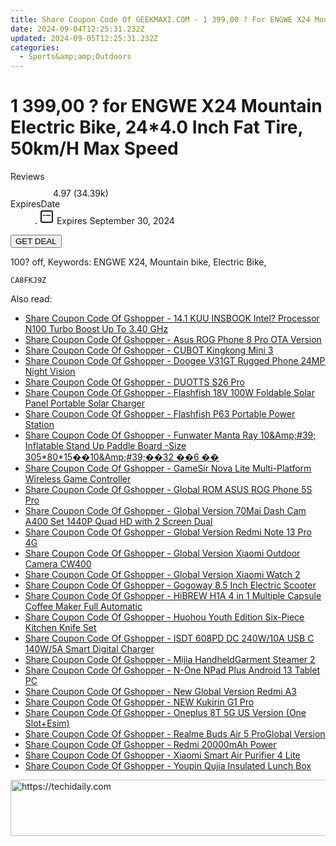 ```yaml
---
title: Share Coupon Code Of GEEKMAXI.COM - 1 399,00 ? For ENGWE X24 Mountain Electric Bike, 24*4.0 Inch Fat Tire, 50Km/H Max Speed
date: 2024-09-04T12:25:31.232Z
updated: 2024-09-05T12:25:31.232Z
categories:
  - Sports&amp;amp;Outdoors
---
```



<main class="px-4 py-6 sm:p-6 md:px-8 md:py-10">
  <div class="mx-auto grid max-w-4xl grid-cols-1">
    <div class="relative col-start-1 row-start-1 flex flex-col-reverse rounded-lg bg-gradient-to-t from-black/75 via-black/0 p-3 sm:row-start-2 sm:bg-none sm:p-0 lg:row-start-1">
      <h1 class="mt-1 text-lg font-semibold text-white sm:text-slate-900 md:text-2xl dark:sm:text-white">1 399,00 ? for ENGWE X24 Mountain Electric Bike, 24*4.0 Inch Fat Tire, 50km/H Max Speed</h1>
    </div>
        <dl class="row-start-2 mt-4 flex items-center text-xs font-medium sm:row-start-3 sm:mt-1 md:mt-2.5 lg:row-start-2">
      <dt class="sr-only">Reviews</dt>
      <dd class="flex items-center text-indigo-600 dark:text-indigo-400">
        <svg width="24" height="24" fill="none" aria-hidden="true" class="mr-1 stroke-current dark:stroke-indigo-500">
          <path d="m12 5 2 5h5l-4 4 2.103 5L12 16l-5.103 3L9 14l-4-4h5l2-5Z" stroke-width="2" stroke-linecap="round" stroke-linejoin="round" />
        </svg>
        <span>4.97 <span class="font-normal text-slate-400">(34.39k)</span></span>
      </dd>
      <dt class="sr-only">ExpiresDate</dt>
      <dd class="flex items-center">
        <svg width="2" height="2" aria-hidden="true" fill="currentColor" class="mx-3 text-slate-300">
          <circle cx="1" cy="1" r="1" />
        </svg>
        <svg width="24" height="24" viewBox="0 0 24 24" fill="none" stroke="currentColor" stroke-width="2">
          <rect x="3" y="3" width="18" height="18" rx="2" fill="#fff" />
          <path d="M6 10L18 10" stroke="red" stroke-width="2" fill="none" />
          <path d="M10 6L10 18" stroke="#fff" stroke-width="2" fill="none" />
        </svg>
        Expires September 30, 2024      </dd>
    </dl>
    <div class="col-start-1 row-start-3 mt-4 self-center sm:col-start-2 sm:row-span-2 sm:row-start-2 sm:mt-0 lg:col-start-1 lg:row-start-3 lg:row-end-4 lg:mt-6">
      <button type="button" onClick="javascript:window.open(decodeURIComponent('https%3A%2F%2Fwww.shareasale.com%2Fu.cfm%3Fd%3D1093818%26m%3D77450%26u%3D4338022'), '_blank');void(0);" class="rounded-lg bg-red-600 px-3 py-2 text-sm font-medium leading-6 text-white">GET DEAL</button>
    </div>
    <p class="col-start-1 mt-4 text-sm leading-6 sm:col-span-2 lg:col-span-1 lg:row-start-4 lg:mt-6 dark:text-slate-400">100? off, Keywords: ENGWE X24, Mountain bike, Electric Bike,</p>
    <p class="mt-4">
      <code class="bg-purple-900 p-4 text-sm font-bold tracking-widest text-white">CA8FKJ9Z</code>
    </p>
  </div>
</main>
<span class="atpl-alsoreadstyle">Also read:</span>
<div><ul>
<li><a href="https://coupons.techidaily.com/coupon-1118278-share-97331-sale/"><u>Share Coupon Code Of Gshopper - 14.1  KUU INSBOOK Intel? Processor N100 Turbo Boost Up To 3.40 GHz</u></a></li>
<li><a href="https://coupons.techidaily.com/coupon-1118274-share-97331-sale/"><u>Share Coupon Code Of Gshopper - Asus ROG Phone 8 Pro OTA Version</u></a></li>
<li><a href="https://coupons.techidaily.com/coupon-1118256-share-97331-sale/"><u>Share Coupon Code Of Gshopper - CUBOT Kingkong Mini 3</u></a></li>
<li><a href="https://coupons.techidaily.com/coupon-1118257-share-97331-sale/"><u>Share Coupon Code Of Gshopper - Doogee V31GT Rugged Phone 24MP Night Vision</u></a></li>
<li><a href="https://coupons.techidaily.com/coupon-1118270-share-97331-sale/"><u>Share Coupon Code Of Gshopper - DUOTTS S26 Pro</u></a></li>
<li><a href="https://coupons.techidaily.com/coupon-1118276-share-97331-sale/"><u>Share Coupon Code Of Gshopper - Flashfish 18V 100W Foldable Solar Panel Portable Solar Charger</u></a></li>
<li><a href="https://coupons.techidaily.com/coupon-1118275-share-97331-sale/"><u>Share Coupon Code Of Gshopper - Flashfish P63 Portable Power Station</u></a></li>
<li><a href="https://coupons.techidaily.com/coupon-1118262-share-97331-sale/"><u>Share Coupon Code Of Gshopper - Funwater Manta Ray 10&Amp;#39; Inflatable Stand Up Paddle Board -Size 305*80*15��10&Amp;#39;��32 ��6 ��</u></a></li>
<li><a href="https://coupons.techidaily.com/coupon-1118258-share-97331-sale/"><u>Share Coupon Code Of Gshopper - GameSir Nova Lite Multi-Platform Wireless Game Controller</u></a></li>
<li><a href="https://coupons.techidaily.com/coupon-1118273-share-97331-sale/"><u>Share Coupon Code Of Gshopper - Global ROM ASUS ROG Phone 5S Pro</u></a></li>
<li><a href="https://coupons.techidaily.com/coupon-1118260-share-97331-sale/"><u>Share Coupon Code Of Gshopper - Global Version 70Mai Dash Cam A400 Set 1440P Quad HD with 2  Screen Dual</u></a></li>
<li><a href="https://coupons.techidaily.com/coupon-1118271-share-97331-sale/"><u>Share Coupon Code Of Gshopper - Global Version Redmi Note 13 Pro 4G</u></a></li>
<li><a href="https://coupons.techidaily.com/coupon-1118266-share-97331-sale/"><u>Share Coupon Code Of Gshopper - Global Version Xiaomi Outdoor Camera CW400</u></a></li>
<li><a href="https://coupons.techidaily.com/coupon-1118265-share-97331-sale/"><u>Share Coupon Code Of Gshopper - Global Version Xiaomi Watch 2</u></a></li>
<li><a href="https://coupons.techidaily.com/coupon-1118263-share-97331-sale/"><u>Share Coupon Code Of Gshopper - Gogoway 8.5 Inch Electric Scooter</u></a></li>
<li><a href="https://coupons.techidaily.com/coupon-1118261-share-97331-sale/"><u>Share Coupon Code Of Gshopper - HiBREW H1A 4 in 1 Multiple Capsule Coffee Maker Full Automatic</u></a></li>
<li><a href="https://coupons.techidaily.com/coupon-1118259-share-97331-sale/"><u>Share Coupon Code Of Gshopper - Huohou Youth Edition Six-Piece Kitchen Knife Set</u></a></li>
<li><a href="https://coupons.techidaily.com/coupon-1118269-share-97331-sale/"><u>Share Coupon Code Of Gshopper - ISDT 608PD DC 240W/10A USB C 140W/5A Smart Digital Charger</u></a></li>
<li><a href="https://coupons.techidaily.com/coupon-1118281-share-97331-sale/"><u>Share Coupon Code Of Gshopper - Mijia HandheldGarment Steamer 2</u></a></li>
<li><a href="https://coupons.techidaily.com/coupon-1118279-share-97331-sale/"><u>Share Coupon Code Of Gshopper - N-One NPad Plus Android 13 Tablet PC</u></a></li>
<li><a href="https://coupons.techidaily.com/coupon-1118264-share-97331-sale/"><u>Share Coupon Code Of Gshopper - New Global Version Redmi A3</u></a></li>
<li><a href="https://coupons.techidaily.com/coupon-1118267-share-97331-sale/"><u>Share Coupon Code Of Gshopper - NEW Kukirin G1 Pro</u></a></li>
<li><a href="https://coupons.techidaily.com/coupon-1118272-share-97331-sale/"><u>Share Coupon Code Of Gshopper - Oneplus 8T 5G US Version (One Slot+Esim)</u></a></li>
<li><a href="https://coupons.techidaily.com/coupon-1118277-share-97331-sale/"><u>Share Coupon Code Of Gshopper - Realme Buds Air 5 ProGlobal Version</u></a></li>
<li><a href="https://coupons.techidaily.com/coupon-1118268-share-97331-sale/"><u>Share Coupon Code Of Gshopper - Redmi 20000mAh Power</u></a></li>
<li><a href="https://coupons.techidaily.com/coupon-1118280-share-97331-sale/"><u>Share Coupon Code Of Gshopper - Xiaomi Smart Air Purifier 4 Lite</u></a></li>
<li><a href="https://coupons.techidaily.com/coupon-1118282-share-97331-sale/"><u>Share Coupon Code Of Gshopper - Youpin Qujia Insulated Lunch Box</u></a></li>
</ul></div>

<ins class="adsbygoogle"
      style="display:block"
      data-ad-client="ca-pub-7571918770474297"
      data-ad-slot="8358498916"
      data-ad-format="auto"
      data-full-width-responsive="true"></ins>
<!-- affiliate ads begin -->
<a href="https://aligracehair.sjv.io/c/5597632/1934142/19272" target="_top" id="1934142">
  <img src="//a.impactradius-go.com/display-ad/19272-1934142" border="0" alt="https://techidaily.com" width="728" height="90"/>
</a>
<img height="0" width="0" src="https://aligracehair.sjv.io/i/5597632/1934142/19272" style="position:absolute;visibility:hidden;" border="0" />
<!-- affiliate ads end -->